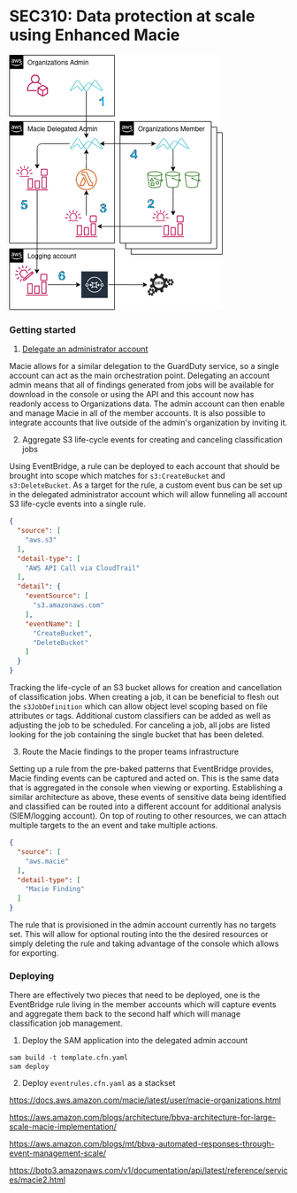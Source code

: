 # SEC310: Data protection at scale using Enhanced Macie

![Diagram of implementation](macie_impl.png)

### Getting started

1. [Delegate an administrator account](https://docs.aws.amazon.com/macie/latest/user/macie-organizations.html)

Macie allows for a similar delegation to the GuardDuty service, so a single
account can act as the main orchestration point. Delegating an account admin
means that all of findings generated from jobs will be available for download in
the console or using the API and this account now has readonly access to
Organizations data. The admin account can then enable and manage Macie in all of
the member accounts. It is also possible to integrate accounts that live outside
of the admin's organization by inviting it.

2. Aggregate S3 life-cycle events for creating and canceling classification jobs

Using EventBridge, a rule can be deployed to each account that should be brought
into scope which matches for `s3:CreateBucket` and `s3:DeleteBucket`. As a
target for the rule, a custom event bus can be set up in the delegated
administrator account which will allow funneling all account S3 life-cycle
events into a single rule.

```json
{
  "source": [
    "aws.s3"
  ],
  "detail-type": [
    "AWS API Call via CloudTrail"
  ],
  "detail": {
    "eventSource": [
      "s3.amazonaws.com"
    ],
    "eventName": [
      "CreateBucket",
      "DeleteBucket"
    ]
  }
}
```

Tracking the life-cycle of an S3 bucket allows for creation and cancellation of
classification jobs. When creating a job, it can be beneficial to flesh out the
`s3JobDefinition` which can allow object level scoping based on file attributes
or tags. Additional custom classifiers can be added as well as adjusting the job
to be scheduled. For canceling a job, all jobs are listed looking for the job
containing the single bucket that has been deleted.

3. Route the Macie findings to the proper teams infrastructure

Setting up a rule from the pre-baked patterns that EventBridge provides, Macie
finding events can be captured and acted on. This is the same data that is
aggregated in the console when viewing or exporting. Establishing a similar
architecture as above, these events of sensitive data being identified and
classified can be routed into a different account for additional analysis
(SIEM/logging account). On top of routing to other resources, we can attach
multiple targets to the an event and take multiple actions.

```json
{
  "source": [
    "aws.macie"
  ],
  "detail-type": [
    "Macie Finding"
  ]
}
```


The rule that is provisioned in the admin account currently has no targets set.
This will allow for optional routing into the the desired resources or simply
deleting the rule and taking advantage of the console which allows for
exporting.

### Deploying

There are effectively two pieces that need to be deployed, one is the
EventBridge rule living in the member accounts which will capture events and
aggregate them back to the second half which will manage classification job
management.

1. Deploy the SAM application into the delegated admin account
```
sam build -t template.cfn.yaml
sam deploy
```
2. Deploy `eventrules.cfn.yaml` as a stackset

https://docs.aws.amazon.com/macie/latest/user/macie-organizations.html

https://aws.amazon.com/blogs/architecture/bbva-architecture-for-large-scale-macie-implementation/

https://aws.amazon.com/blogs/mt/bbva-automated-responses-through-event-management-scale/

https://boto3.amazonaws.com/v1/documentation/api/latest/reference/services/macie2.html
